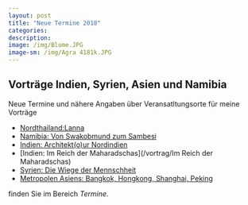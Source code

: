 ```yaml
---
layout: post
title: "Neue Termine 2018"
categories:
description: 
image: /img/Blume.JPG
image-sm: /img/Agra 4181k.JPG
---
```


Vorträge Indien, Syrien, Asien und Namibia
------------------------------------------
Neue Termine und nähere Angaben über Veransatltungsorte für meine Vorträge

- [Nordthailand:Lanna](/vortrag/Nordthailand)
- [Namibia: Von Swakobmund zum Sambesi](/vortrag/namibia2)
- [Indien: Architekt(o)ur Nordindien](/vortrag/architektour1)
- [Indien: Im Reich der Maharadschas](/vortrag/Im Reich der Maharadschas)
- [Syrien: Die Wiege der Mennschheit](/vortrag/syrien)
- [Metropolen Asiens: Bangkok, Hongkong, Shanghai, Peking](/Vortrag/Metropolen)

finden Sie im Bereich *Termine*.
